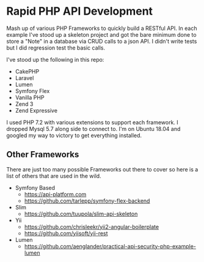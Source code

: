 # Rapid PHP API Development

Mash up of various PHP Frameworks to quickly build a RESTful API. In each example I've stood up a skeleton project and got the bare minimum done to store a "Note" in a database via CRUD calls to a json API. I didn't write tests but I did regression test the basic calls. 

I've stood up the following in this repo:

* CakePHP
* Laravel
* Lumen
* Symfony Flex
* Vanilla PHP
* Zend 3
* Zend Expressive

I used PHP 7.2 with various extensions to support each framework. I dropped Mysql 5.7 along side to connect to. I'm on Ubuntu 18.04 and googled my way to victory to get everything installed.

## Other Frameworks

There are just too many possible Frameworks out there to cover so here is a list of others that are used in the wild.

* Symfony Based
  * https://api-platform.com
  * https://github.com/tarlepp/symfony-flex-backend
* Slim
  * https://github.com/tuupola/slim-api-skeleton
* Yii
  * https://github.com/chrisleekr/yii2-angular-boilerplate
  * https://github.com/yiisoft/yii-rest
* Lumen
  * https://github.com/aenglander/practical-api-security-php-example-lumen